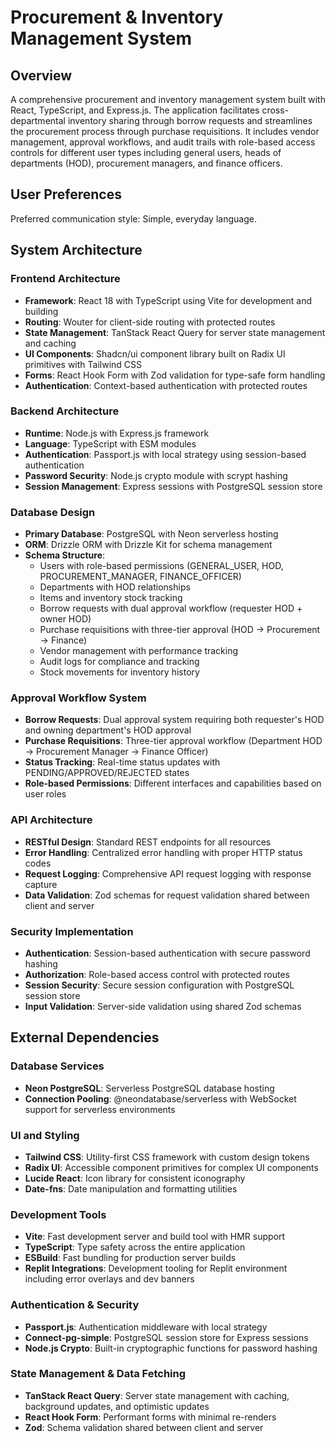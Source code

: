 # Procurement & Inventory Management System

## Overview

A comprehensive procurement and inventory management system built with React, TypeScript, and Express.js. The application facilitates cross-departmental inventory sharing through borrow requests and streamlines the procurement process through purchase requisitions. It includes vendor management, approval workflows, and audit trails with role-based access controls for different user types including general users, heads of departments (HOD), procurement managers, and finance officers.

## User Preferences

Preferred communication style: Simple, everyday language.

## System Architecture

### Frontend Architecture
- **Framework**: React 18 with TypeScript using Vite for development and building
- **Routing**: Wouter for client-side routing with protected routes
- **State Management**: TanStack React Query for server state management and caching
- **UI Components**: Shadcn/ui component library built on Radix UI primitives with Tailwind CSS
- **Forms**: React Hook Form with Zod validation for type-safe form handling
- **Authentication**: Context-based authentication with protected routes

### Backend Architecture
- **Runtime**: Node.js with Express.js framework
- **Language**: TypeScript with ESM modules
- **Authentication**: Passport.js with local strategy using session-based authentication
- **Password Security**: Node.js crypto module with scrypt hashing
- **Session Management**: Express sessions with PostgreSQL session store

### Database Design
- **Primary Database**: PostgreSQL with Neon serverless hosting
- **ORM**: Drizzle ORM with Drizzle Kit for schema management
- **Schema Structure**:
  - Users with role-based permissions (GENERAL_USER, HOD, PROCUREMENT_MANAGER, FINANCE_OFFICER)
  - Departments with HOD relationships
  - Items and inventory stock tracking
  - Borrow requests with dual approval workflow (requester HOD + owner HOD)
  - Purchase requisitions with three-tier approval (HOD → Procurement → Finance)
  - Vendor management with performance tracking
  - Audit logs for compliance and tracking
  - Stock movements for inventory history

### Approval Workflow System
- **Borrow Requests**: Dual approval system requiring both requester's HOD and owning department's HOD approval
- **Purchase Requisitions**: Three-tier approval workflow (Department HOD → Procurement Manager → Finance Officer)
- **Status Tracking**: Real-time status updates with PENDING/APPROVED/REJECTED states
- **Role-based Permissions**: Different interfaces and capabilities based on user roles

### API Architecture
- **RESTful Design**: Standard REST endpoints for all resources
- **Error Handling**: Centralized error handling with proper HTTP status codes
- **Request Logging**: Comprehensive API request logging with response capture
- **Data Validation**: Zod schemas for request validation shared between client and server

### Security Implementation
- **Authentication**: Session-based authentication with secure password hashing
- **Authorization**: Role-based access control with protected routes
- **Session Security**: Secure session configuration with PostgreSQL session store
- **Input Validation**: Server-side validation using shared Zod schemas

## External Dependencies

### Database Services
- **Neon PostgreSQL**: Serverless PostgreSQL database hosting
- **Connection Pooling**: @neondatabase/serverless with WebSocket support for serverless environments

### UI and Styling
- **Tailwind CSS**: Utility-first CSS framework with custom design tokens
- **Radix UI**: Accessible component primitives for complex UI components
- **Lucide React**: Icon library for consistent iconography
- **Date-fns**: Date manipulation and formatting utilities

### Development Tools
- **Vite**: Fast development server and build tool with HMR support
- **TypeScript**: Type safety across the entire application
- **ESBuild**: Fast bundling for production server builds
- **Replit Integrations**: Development tooling for Replit environment including error overlays and dev banners

### Authentication & Security
- **Passport.js**: Authentication middleware with local strategy
- **Connect-pg-simple**: PostgreSQL session store for Express sessions
- **Node.js Crypto**: Built-in cryptographic functions for password hashing

### State Management & Data Fetching
- **TanStack React Query**: Server state management with caching, background updates, and optimistic updates
- **React Hook Form**: Performant forms with minimal re-renders
- **Zod**: Schema validation shared between client and server